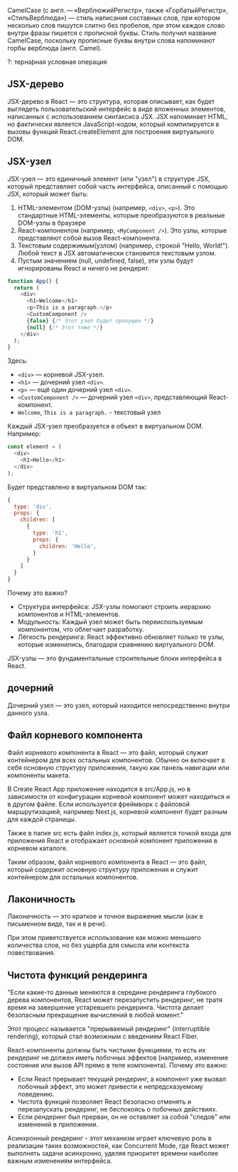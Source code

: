 CamelCase (с англ. — «ВерблюжийРегистр», также «ГорбатыйРегистр», «СтильВерблюда») — стиль написания составных слов, при котором несколько слов пишутся слитно без пробелов, при этом каждое слово внутри фразы пишется с прописной буквы. Стиль получил название CamelCase, поскольку прописные буквы внутри слова напоминают горбы верблюда (англ. Camel).

?: терна́рная условная операция

## JSX-дерево

JSX-дерево в React — это структура, которая описывает, как будет выглядеть пользовательский интерфейс в виде вложенных элементов, написанных с использованием синтаксиса JSX. JSX напоминает HTML, но фактически является JavaScript-кодом, который компилируется в вызовы функций React.createElement для построения виртуального DOM.

## JSX-узел

JSX-узел — это единичный элемент (или "узел") в структуре JSX, который представляет собой часть интерфейса, описанный с помощью JSX, который может быть:

1. HTML-элементом (DOM-узлы) (например, `<div>`, `<p>`). Это стандартные HTML-элементы, которые преобразуются в реальные DOM-узлы в браузере
2. React-компонентом (например, `<MyComponent />`). Это узлы, которые представляют собой вызов React-компонента.
3. Текстовым содержимым(узлом) (например, строкой "Hello, World!"). Любой текст в JSX автоматически становится текстовым узлом.
4. Пустым значением (null, undefined, false), эти узлы будут игнорированы React и ничего не рендерят.

```js
function App() {
  return (
    <div>
      <h1>Welcome</h1>
      <p>This is a paragraph.</p>
      <CustomComponent />
      {false} {/* Этот узел будет пропущен */}
      {null} {/* Этот тоже */}
    </div>
  );
}
```

Здесь:

- `<div>` — корневой JSX-узел.
- `<h1>` — дочерний узел `<div>`.
- `<p>` — ещё один дочерний узел `<div>`.
- `<CustomComponent />` — дочерний узел `<div>`, представляющий React-компонент.
- `Welcome`, `This is a paragraph.` - текстовый узел

Каждый JSX-узел преобразуется в объект в виртуальном DOM. Например:

```js
const element = (
  <div>
    <h1>Hello</h1>
  </div>
);
```

Будет представлено в виртуальном DOM так:

```js
{
  type: 'div',
  props: {
    children: [
      {
        type: 'h1',
        props: {
          children: 'Hello',
        }
      }
    ]
  }
}

```

Почему это важно?

- Структура интерфейса: JSX-узлы помогают строить иерархию компонентов и HTML-элементов.
- Модульность: Каждый узел может быть переиспользуемым компонентом, что облегчает разработку.
- Лёгкость рендеринга: React эффективно обновляет только те узлы, которые изменились, благодаря сравнению виртуального DOM.

JSX-узлы — это фундаментальные строительные блоки интерфейса в React.

## дочерний

Дочерний узел — это узел, который находится непосредственно внутри данного узла.

## Файл корневого компонента

Файл корневого компонента в React — это файл, который служит контейнером для всех остальных компонентов. Обычно он включает в себя основную структуру приложения, такую как панель навигации или компоненты макета.

В Create React App приложение находится в src/App.js, но в зависимости от конфигурации корневой компонент может находиться и в другом файле. Если используется фреймворк с файловой маршрутизацией, например Next.js, корневой компонент будет разным для каждой страницы.

Также в папке src есть файл index.js, который является точкой входа для приложения React и отображает основной компонент приложения в корневом каталоге.

Таким образом, файл корневого компонента в React — это файл, который содержит основную структуру приложения и служит контейнером для остальных компонентов.

## Лаконичность

Лаконичность — это краткое и точное выражение мысли (как в письменном виде, так и в речи).

При этом приветствуется использование как можно меньшего количества слов, но без ущерба для смысла или контекста повествования.

## Чистота функций рендеринга

"Если какие-то данные меняются в середине рендеринга глубокого дерева компонентов, React может перезапустить рендеринг, не тратя время на завершение устаревшего рендеринга. Чистота делает безопасным прекращение вычислений в любой момент."

Этот процесс называется "прерываемый рендеринг" (interruptible rendering), который стал возможным с введением React Fiber.

React-компоненты должны быть чистыми функциями, то есть их рендеринг не должен иметь побочных эффектов (например, изменение состояния или вызов API прямо в теле компонента).
Почему это важно:

- Если React прерывает текущий рендеринг, а компонент уже вызвал побочный эффект, это может привести к непредсказуемому поведению.
- Чистота функций позволяет React безопасно отменять и перезапускать рендеринг, не беспокоясь о побочных действиях.
- Если рендеринг был прерван, он не оставляет за собой "следов" или изменений в приложении.

Асинхронный рендеринг - этот механизм играет ключевую роль в реализации таких возможностей, как Concurrent Mode, где React может выполнять задачи асинхронно, уделяя приоритет времени наиболее важным изменениям интерфейса.
